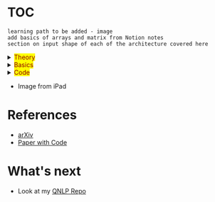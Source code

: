 # TOC


`learning path to be added - image`  
`add basics of arrays and matrix from Notion notes`    
`section on input shape of each of the architecture covered here`  


<details>
  <summary><mark><font color=darkred>Theory</font></mark></summary>

  ## Create 1D Array
  ```python
    np.array(3)
  ```
  ## Create 2D Array
  ```python
  # will create a matrix of 4 rows amd 3 cols
  # you can also use random unform
  # np.random.uniform(size=(4,3))
  np.random.random(size=(4,3)) # or  
 
  ```
</details>

<details>
  <summary><mark><font color=darkred>Basics</font></mark></summary>

</details>

<details>
  <summary><mark><font color=darkred>Code</font></mark></summary>
  
# Code
- Simple neuron
- Simple Neuron using Python Class
- Batch Simple Neuron
- Batch Neuron using Python Class

</details>


- Image from iPad


# References

  - [arXiv](https://arxiv.org/)  
  - [Paper with Code](https://paperswithcode.com/)  


# What's next
- Look at my [QNLP Repo](https://github.com/rvbug/QuantumML)  

